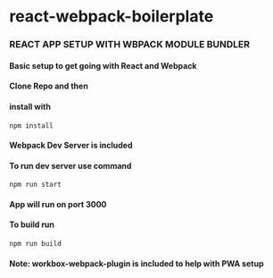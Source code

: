 # react-webpack-boilerplate
### REACT APP SETUP WITH WBPACK MODULE BUNDLER

#### Basic setup to get going with React and Webpack
#### Clone Repo and then
#### install with 
```
npm install
```
#### Webpack Dev Server is included
#### To run dev server use command
```
npm run start
```

#### App will run on port 3000

#### To build run 
```
npm run build
```

#### Note: workbox-webpack-plugin is included to help with PWA setup